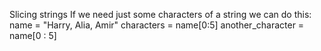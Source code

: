Slicing strings
If we need just some characters of a string we can do this:
name = "Harry, Alia, Amir"
characters = name[0:5] <!--I will get the whole harry here-->
another_character = name[0 : 5] <!--can also do this-->